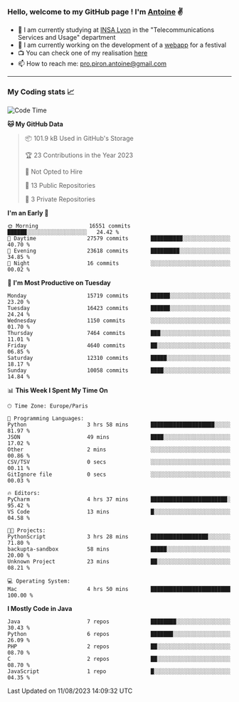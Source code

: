 ### Hello, welcome to my GitHub page ! I'm [Antoine](https://github.com/AntoinePiron) ✌️

- 🌱 I am currently studying at [INSA Lyon](https://www.insa-lyon.fr) in the "Telecommunications Services and Usage" department
- 🔭 I am currently working on the development of a [webapp](https://github.com/24HeuresINSA/Overbookd) for a festival
- 📺 You can check one of my realisation [here](https://astustc.fr)
- 📫 How to reach me: [pro.piron.antoine@gmail.com](mailto:pro.piron.antoine@gmail.com)

---

### My Coding stats 📈
<!--START_SECTION:waka-->
![Code Time](http://img.shields.io/badge/Code%20Time-183%20hrs%2041%20mins-blue)

**🐱 My GitHub Data** 

> 📦 101.9 kB Used in GitHub's Storage 
 > 
> 🏆 23 Contributions in the Year 2023
 > 
> 🚫 Not Opted to Hire
 > 
> 📜 13 Public Repositories 
 > 
> 🔑 3 Private Repositories 
 > 
**I'm an Early 🐤** 

```text
🌞 Morning                16551 commits       ██████░░░░░░░░░░░░░░░░░░░   24.42 % 
🌆 Daytime                27579 commits       ██████████░░░░░░░░░░░░░░░   40.70 % 
🌃 Evening                23618 commits       █████████░░░░░░░░░░░░░░░░   34.85 % 
🌙 Night                  16 commits          ░░░░░░░░░░░░░░░░░░░░░░░░░   00.02 % 
```
📅 **I'm Most Productive on Tuesday** 

```text
Monday                   15719 commits       ██████░░░░░░░░░░░░░░░░░░░   23.20 % 
Tuesday                  16423 commits       ██████░░░░░░░░░░░░░░░░░░░   24.24 % 
Wednesday                1150 commits        ░░░░░░░░░░░░░░░░░░░░░░░░░   01.70 % 
Thursday                 7464 commits        ███░░░░░░░░░░░░░░░░░░░░░░   11.01 % 
Friday                   4640 commits        ██░░░░░░░░░░░░░░░░░░░░░░░   06.85 % 
Saturday                 12310 commits       █████░░░░░░░░░░░░░░░░░░░░   18.17 % 
Sunday                   10058 commits       ████░░░░░░░░░░░░░░░░░░░░░   14.84 % 
```


📊 **This Week I Spent My Time On** 

```text
🕑︎ Time Zone: Europe/Paris

💬 Programming Languages: 
Python                   3 hrs 58 mins       ████████████████████░░░░░   81.97 % 
JSON                     49 mins             ████░░░░░░░░░░░░░░░░░░░░░   17.02 % 
Other                    2 mins              ░░░░░░░░░░░░░░░░░░░░░░░░░   00.86 % 
CSV/TSV                  0 secs              ░░░░░░░░░░░░░░░░░░░░░░░░░   00.11 % 
GitIgnore file           0 secs              ░░░░░░░░░░░░░░░░░░░░░░░░░   00.03 % 

🔥 Editors: 
PyCharm                  4 hrs 37 mins       ████████████████████████░   95.42 % 
VS Code                  13 mins             █░░░░░░░░░░░░░░░░░░░░░░░░   04.58 % 

🐱‍💻 Projects: 
PythonScript             3 hrs 28 mins       ██████████████████░░░░░░░   71.80 % 
backupta-sandbox         58 mins             █████░░░░░░░░░░░░░░░░░░░░   20.00 % 
Unknown Project          23 mins             ██░░░░░░░░░░░░░░░░░░░░░░░   08.21 % 

💻 Operating System: 
Mac                      4 hrs 50 mins       █████████████████████████   100.00 % 
```

**I Mostly Code in Java** 

```text
Java                     7 repos             ████████░░░░░░░░░░░░░░░░░   30.43 % 
Python                   6 repos             ███████░░░░░░░░░░░░░░░░░░   26.09 % 
PHP                      2 repos             ██░░░░░░░░░░░░░░░░░░░░░░░   08.70 % 
C                        2 repos             ██░░░░░░░░░░░░░░░░░░░░░░░   08.70 % 
JavaScript               1 repo              █░░░░░░░░░░░░░░░░░░░░░░░░   04.35 % 
```




 Last Updated on 11/08/2023 14:09:32 UTC
<!--END_SECTION:waka-->
